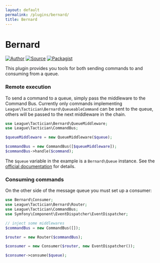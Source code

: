 ```yaml
---
layout: default
permalink: /plugins/bernard/
title: Bernard
---
```


# Bernard

[![Author](http://img.shields.io/badge/author-@sagikazarmark-blue.svg?style=flat-square)](https://twitter.com/sagikazarmark)
[![Source](http://img.shields.io/badge/source-league/tactician--bernard-blue.svg?style=flat-square)](https://github.com/thephpleague/tactician-bernard)
[![Packagist](http://img.shields.io/packagist/v/league/tactician-bernard.svg?style=flat-square)](https://packagist.org/packages/league/tactician-bernard)


This plugin provides you tools for both sending commands to and consuming from a queue.


### Remote execution

To send a command to a queue, simply pass the middleware to the Command Bus. Currently only commands implementing `League\Tactician\Bernard\QueueableCommand` can be sent to the queue, others will be passed to the next middleware in the chain.

~~~ php
use League\Tactician\Bernard\QueueMiddleware;
use League\Tactician\CommandBus;

$queueMiddleware = new QueueMiddleware($queue);

$commandBus = new CommandBus([$queueMiddleware]);
$commandBus->handle($command);
~~~

The `$queue` variable in the example is a `Bernard\Queue` instance. See the [official documentation](http://bernardphp.com) for details.


### Consuming commands

On the other side of the message queue you must set up a consumer:

~~~ php
use Bernard\Consumer;
use League\Tactician\Bernard\Router;
use League\Tactician\CommandBus;
use Symfony\Component\EventDispatcher\EventDispatcher;

// inject some middlewares
$commandBus = new CommandBus([]);

$router = new Router($commandBus);

$consumer = new Consumer($router, new EventDispatcher());

$consumer->consume($queue);
~~~
